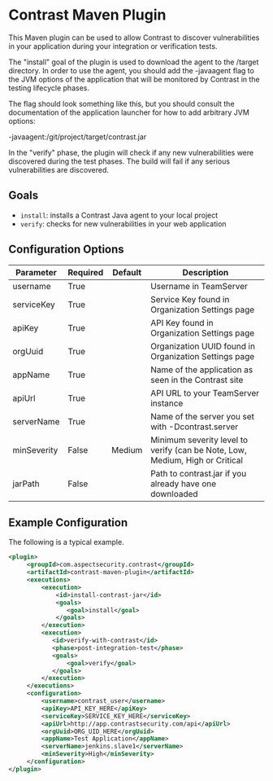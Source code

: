 # Contrast Maven Plugin

This Maven plugin can be used to allow Contrast to discover vulnerabilities in your application during your integration or verification tests. 

The "install" goal of the plugin is used to download the agent to the /target directory. In order to use the agent, you should add the -javaagent flag to the JVM options of the application that will be monitored by Contrast in the testing lifecycle phases. 

The flag should look something like this, but you should consult the documentation of the application launcher for how to add arbitrary JVM options:

 -javaagent:/git/project/target/contrast.jar

In the "verify" phase, the plugin will check if any new vulnerabilities were discovered during the test phases. The build will fail if any serious vulnerabilities are discovered.

## Goals

* `install`: installs a Contrast Java agent to your local project
* `verify`: checks for new vulnerabilities in your web application


## Configuration Options

| Parameter   | Required | Default | Description                                                                  |
|-------------|----------|---------|------------------------------------------------------------------------------|
| username    | True     |         | Username in TeamServer                                                       |
| serviceKey  | True     |         | Service Key found in Organization Settings page                              |
| apiKey      | True     |         | API Key found in Organization Settings page                                  |
| orgUuid     | True     |         | Organization UUID found in Organization Settings page                        |
| appName     | True     |         | Name of the application as seen in the Contrast site                         |
| apiUrl      | True     |         | API URL to your TeamServer instance                                          |
| serverName  | True     |         | Name of the server you set with -Dcontrast.server                            |
| minSeverity | False    | Medium  | Minimum severity level to verify (can be Note, Low, Medium, High or Critical |
| jarPath     | False    |         | Path to contrast.jar if you already have one downloaded                      |

## Example Configuration

The following is a typical example.

```xml
<plugin>
     <groupId>com.aspectsecurity.contrast</groupId>
     <artifactId>contrast-maven-plugin</artifactId>
     <executions>
         <execution>
             <id>install-contrast-jar</id>
             <goals>
                <goal>install</goal>
             </goals>
         </execution>
         <execution>
            <id>verify-with-contrast</id>
            <phase>post-integration-test</phase>
            <goals>
                <goal>verify</goal>
            </goals>
         </execution>
     </executions>
     <configuration>
         <username>contrast_user</username>
         <apiKey>API_KEY_HERE</apiKey>
         <serviceKey>SERVICE_KEY_HERE</serviceKey>
         <apiUrl>http://app.contrastsecurity.com/api</apiUrl>
         <orgUuid>ORG_UID_HERE</orgUuid>
         <appName>Test Application</appName>
         <serverName>jenkins.slave1</serverName>
         <minSeverity>High</minSeverity>
     </configuration>
</plugin>
```

